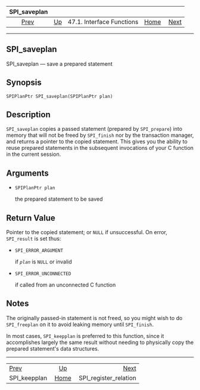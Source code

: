 <!--?xml version="1.0" encoding="UTF-8" standalone="no"?-->

|                 SPI\_saveplan                 |                                                      |                           |                                                       |                                                                 |
| :-------------------------------------------: | :--------------------------------------------------- | :-----------------------: | ----------------------------------------------------: | --------------------------------------------------------------: |
| [Prev](spi-spi-keepplan.html "SPI_keepplan")  | [Up](spi-interface.html "47.1. Interface Functions") | 47.1. Interface Functions | [Home](index.html "PostgreSQL 17devel Documentation") |  [Next](spi-spi-register-relation.html "SPI_register_relation") |

***

[]()

## SPI\_saveplan

SPI\_saveplan — save a prepared statement

## Synopsis

    SPIPlanPtr SPI_saveplan(SPIPlanPtr plan)

## Description

`SPI_saveplan` copies a passed statement (prepared by `SPI_prepare`) into memory that will not be freed by `SPI_finish` nor by the transaction manager, and returns a pointer to the copied statement. This gives you the ability to reuse prepared statements in the subsequent invocations of your C function in the current session.

## Arguments

*   `SPIPlanPtr plan`

    the prepared statement to be saved

## Return Value

Pointer to the copied statement; or `NULL` if unsuccessful. On error, `SPI_result` is set thus:

*   `SPI_ERROR_ARGUMENT`

    if *`plan`* is `NULL` or invalid

*   `SPI_ERROR_UNCONNECTED`

    if called from an unconnected C function

## Notes

The originally passed-in statement is not freed, so you might wish to do `SPI_freeplan` on it to avoid leaking memory until `SPI_finish`.

In most cases, `SPI_keepplan` is preferred to this function, since it accomplishes largely the same result without needing to physically copy the prepared statement's data structures.

***

|                                               |                                                       |                                                                 |
| :-------------------------------------------- | :---------------------------------------------------: | --------------------------------------------------------------: |
| [Prev](spi-spi-keepplan.html "SPI_keepplan")  |  [Up](spi-interface.html "47.1. Interface Functions") |  [Next](spi-spi-register-relation.html "SPI_register_relation") |
| SPI\_keepplan                                 | [Home](index.html "PostgreSQL 17devel Documentation") |                                         SPI\_register\_relation |
